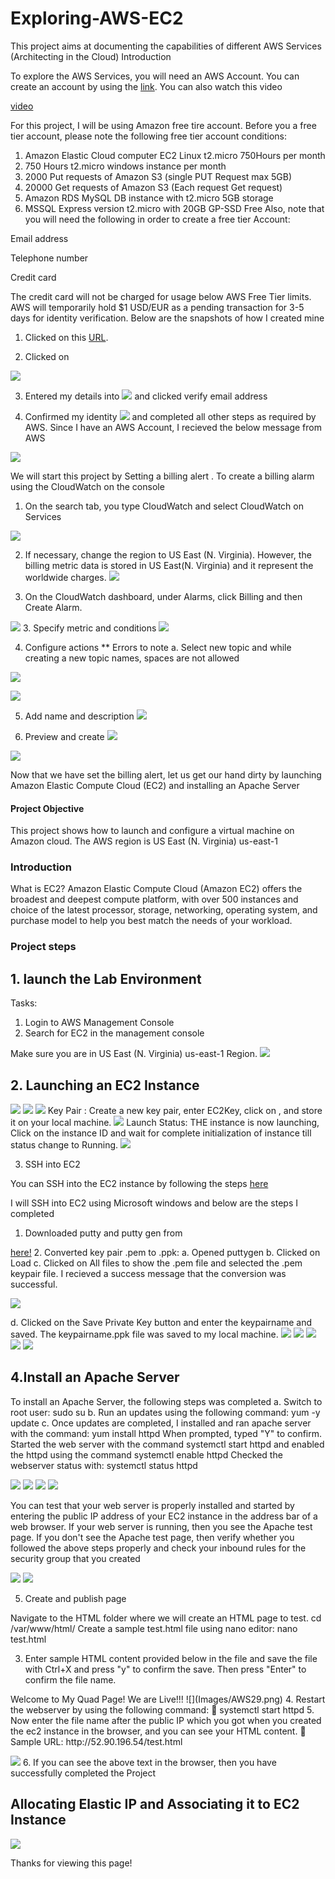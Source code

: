 # Exploring-AWS-EC2
This project aims at documenting the capabilities of different AWS Services (Architecting in the Cloud)
Introduction



To explore the AWS Services, you will need an AWS Account. You can create an account by using the <a href="https://aws.amazon.com/free/?all-free-tier.sort-by=item.additionalFields.SortRank&all-free-tier.sort-order=asc&awsf.Free%20Tier%20Types=*all&awsf.Free%20Tier%20Categories=*all">link</a>. You can also watch this video

<a href="https://www.youtube.com/watch?v=KkWQuSwuGFc">video</a>

For this project, I will be using Amazon free tire account. Before you a free tier account, please note the following free tier account conditions:
1. Amazon Elastic Cloud computer EC2 Linux t2.micro 750Hours per month
2.  750 Hours t2.micro windows instance per month
3. 2000 Put requests of Amazon S3 (single PUT Request max 5GB)
4.  20000 Get requests of Amazon S3 (Each request Get request)
5. Amazon RDS MySQL DB instance with t2.micro 5GB storage
6. MSSQL Express version t2.micro with 20GB GP-SSD Free
Also, note that you will need the following in order to create a free tier Account:

Email address

Telephone number


Credit card

The credit card will not be charged for usage below AWS Free Tier limits. AWS will temporarily hold $1 USD/EUR as a pending transaction for 3-5 days for identity verification.
Below are the snapshots of how I created mine
1. Clicked on this <a href="https://aws.amazon.com/free/?all-free-tier.sort-by=item.additionalFields.SortRank&all-free-tier.sort-order=asc&awsf.Free%20Tier%20Types=*all&awsf.Free%20Tier%20Categories=*all">URL</a>.

2. Clicked on

![](Images/AW1.png)


3. Entered my details into
![](Images/AW2.png)
and clicked verify email address

4. Confirmed my identity
![](Images/aw3.png)
 and completed all other steps as required by AWS. Since I have an AWS Account, I recieved the below message from AWS

![](Images/AWS4.png)

We will start this project by Setting a billing alert .
To create a billing alarm using the CloudWatch on the console

1. On the search tab, you type CloudWatch and select CloudWatch on Services

![](Images/AWS5.png)

2. If necessary, change the region to US East (N. Virginia). However, the billing metric data is stored in US East(N. Virginia) and it  represent the worldwide charges.
![](Images/AWS6.png)

2. On the CloudWatch dashboard, under Alarms, click Billing and then  Create Alarm.

![](Images/AWS7.png)
3. Specify metric and conditions
![](Images/AWS8.png)

4. Configure actions
** Errors to note
a. Select new topic and while creating a new topic names, spaces are not allowed

![](Images/E1.png)

![](Images/AWS9.png)


5. Add name and description
![](Images/AWS10.png)

6. Preview and create
![](Images/AWS11.png)

![](Images/AWS12.png)

Now that we have set the billing alert, let us get our hand dirty by launching Amazon Elastic Compute Cloud (EC2) and installing an Apache Server

#### Project Objective
This project shows how to launch and configure a virtual machine on Amazon cloud. The AWS region is US East (N. Virginia) us-east-1
### Introduction
What is EC2?
Amazon Elastic Compute Cloud (Amazon EC2) offers the broadest and deepest compute platform, with over 500 instances and choice of the latest processor, storage, networking, operating system, and purchase model to help you best match the needs of your workload.

### Project steps
## 1. launch the Lab Environment
Tasks:
1.  Login to AWS Management Console
2. Search for EC2 in the management console

Make sure you are in US East (N. Virginia) us-east-1 Region.
![](Images/AWS13.png)


## 2.  Launching an EC2 Instance
![](Images/AWS14.png)
![](Images/AWS15.png)
![](Images/AWS16.png)
Key Pair : Create a new key pair, enter EC2Key, click on , and store it on your local machine.
![](Images/AWS17.png)
Launch Status: THE instance is now launching, Click on the instance ID and wait for complete initialization of instance till status change to Running.
![](Images/AWS17.png)

3. SSH into EC2

You can SSH into the EC2 instance by following the steps
<a href="https://play.whizlabs.com/site/task_support/ssh-into-ec-instance"> here </a>


I will SSH into EC2 using Microsoft  windows and below are the steps I completed

1. Downloaded putty and putty gen from

<a href="https://putty.org/"> here!</a>
2. Converted key pair .pem to .ppk:
  a. Opened  puttygen
  b. Clicked on Load
  c. Clicked  on All files to show the .pem file and selected the .pem keypair file.
 I recieved a success message that the conversion was successful.

![](Images/AWS19.png)

d. Clicked on the Save Private Key button and enter the keypairname and saved.
The keypairname.ppk file was  saved to my local machine.
![](Images/AWS20.png)
![](Images/AWS21.png)
![](Images/AWS22.png)
![](Images/AWS23.png)
![](Images/AWS24.png)

## 4.Install an Apache Server
To install an Apache Server, the following steps was completed
a. Switch to root user: sudo su
b. Run an updates using the following command:
yum -y update
c. Once updates are completed, I installed and ran apache server with the command:
 yum install httpd
When prompted, typed "Y" to confirm. Started the web server with the command
systemctl start httpd
and enabled the httpd using the command
systemctl enable httpd
 Checked the webserver status with:
 systemctl status httpd

![](Images/AWS25.png)
![](Images/AWS26.png)
![](Images/AWS27.png)
![](Images/AWS28.png)


You can test that your web server is properly installed and started by entering the public IP address of your EC2 instance in the address bar of a web browser. If your web server is running, then you see the Apache test page. If you don't see the Apache test page, then verify whether you followed the above steps properly and check your inbound rules for the security group that you created

![](Images/AWS30.png)
![](Images/AWS31.png)

5. Create and publish page

Navigate to the HTML folder where we will create an HTML page to test.
 cd /var/www/html/
Create a sample test.html file using nano editor:
nano test.html

3. Enter sample HTML content provided below in the file and save the file with Ctrl+X and press "y" to confirm the save. Then press "Enter" to confirm the file name.
<HTML> Welcome to My Quad Page! We are Live!!! </HTML>
![](Images/AWS29.png)
4. Restart the webserver by using the following command:
 systemctl start httpd
5. Now enter the file name after the public IP which you got when you created the ec2 instance in the browser, and you can see your HTML content.
 Sample URL: http://52.90.196.54/test.html

![](Images/AWS32.png)
6. If you can see the above text in the browser, then you have successfully completed the Project

## Allocating Elastic IP and Associating it to EC2 Instance

![](Images/AWS33.png)

Thanks for viewing this page!
